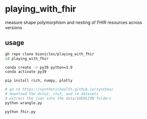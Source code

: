 # playing_with_fhir
measure shape polymorphism and nesting of FHIR resources across versions

## usage
```bash
gh repo clone bionicles/playing_with_fhir
cd playing_with_fhir

conda create -n py39 python=3.9
conda activate py39

pip install rich, numpy, plotly

# go to https://synthetichealth.github.io/synthea/
# download the dstu2, stu3, and r4 datasets 
# extract the json into the data/$VERSION folders
python wrangle.py

python fhir.py
```
